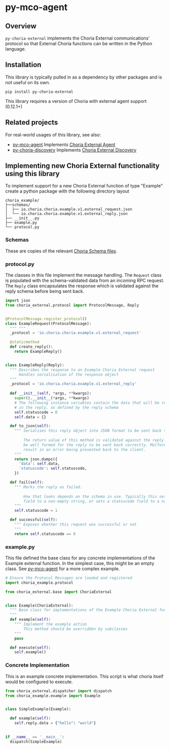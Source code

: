 # py-mco-agent

## Overview

`py-choria-external` implements the Choria External communications' protocol so that External Choria functions can be
written in the Python language.

## Installation

This library is typically pulled in as a dependency by other packages and is not useful on its own.

    pip install py-choria-external
    
This library requires a version of Choria with external agent support (0.12.1+)

## Related projects

For real-world usages of this library, see also:

* [py-mco-agent](https://github.com/optiz0r/py-mco-agent)
  Implements [Choria External Agent](https://choria.io/docs/development/mcorpc/externalagents/)
* [py-choria-discovery](https://github.com/optiz0r/py-choria-discovery)
  Implements [Choria External Discovery](https://choria.io/docs/concepts/discovery/#external)
    
## Implementing new Choria External functionality using this library

To implement support for a new Choria External function of type "Example"
create a python package with the following directory layout

```
choria_example/
├──schemas/
│  ├── io.choria.choria.example.v1.external_request.json
│  └── io.choria.choria.example.v1.external_reply.json
├── __init__.py
├── example.py
└── protocol.py
```

### Schemas

These are copies of the relevant [Choria Schema files](https://github.com/choria-io/schemas/tree/master/choria).

### protocol.py

The classes in this file implement the message handling. The `Request` class is populated with the
schema-validated data from an incoming RPC request. The `Reply` class encapsulates the response which
is validated against the reply schema before being sent back.

```python
import json
from choria_external.protocol import ProtocolMessage, Reply


@ProtocolMessage.register_protocol()
class ExampleRequest(ProtocolMessage):
  """ """
  _protocol = 'io.choria.choria.example.v1.external_request'

  @staticmethod
  def create_reply():
    return ExampleReply()


class ExampleReply(Reply):
  """ Describes the response to an Example Choria External request
      Handles serialisation of the response object
  """
  _protocol = 'io.choria.choria.example.v1.external_reply'
  
  def __init__(self, *args, **kwargs):
    super().__init__(*args, **kwargs)
    # The following instance variables contain the data that will be returned
    # in the reply, as defined by the reply schema
    self.statuscode = 0
    self.data = {}

  def to_json(self):
    """ Serialises this reply object into JSON format to be sent back to Choria
    
        The return value of this method is validated against the reply schema and must
        be well formed for the reply to be sent back correctly. Malformed responses will
        result in an error being presented back to the client.
    """
    return json.dumps({
      'data': self.data,
      'statuscode': self.statuscode,
    })

  def fail(self):
    """ Marks the reply as failed.
        
        How that looks depends on the schema in use. Typically this sets an `error`
        field to a non-empty string, or sets a statuscode field to a non-zero number
    """
    self.statuscode = 1

  def successful(self):
    """ Exposes whether this request was successful or not
    """
    return self.statuscode == 0

```

### example.py

This file defined the base class for any concrete implementations of the Example external function.
In the simplest case, this might be an empty class. See [py-mco-agent](https://github.com/optiz0r/py-mco-agent)
for a more complex example.

```python
# Ensure the Protocol Messages are loaded and registered
import choria_example.protocol

from choria_external.base import ChoriaExternal


class Example(ChoriaExternal):
  """ Base class for implementations of the Example Choria External function
  """
  def example(self):
    """ Implement the example action
        This method should be overridden by subclasses
    """
    pass

  def execute(self):
    self.example()
```

### Concrete Implementation

This is an example concrete implementation. This script is what choria itself would be configured to execute.

```python
from choria_external.dispatcher import dispatch
from choria_example.example import Example


class SimpleExample(Example):

  def example(self):
    self.reply.data = {"hello": "world"}
    

if __name__ == '__main__':
  dispatch(SimpleExample)
```


